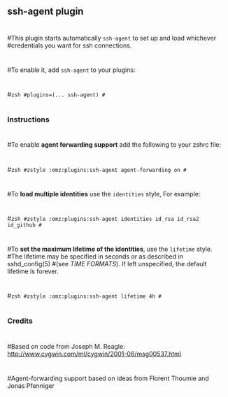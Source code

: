 ## ssh-agent plugin
#
#This plugin starts automatically `ssh-agent` to set up and load whichever
#credentials you want for ssh connections.
#
#To enable it, add `ssh-agent` to your plugins:
#
#```zsh
#plugins=(... ssh-agent)
#```
#
### Instructions
#
#To enable **agent forwarding support** add the following to your zshrc file:
#
#```zsh
#zstyle :omz:plugins:ssh-agent agent-forwarding on
#```
#
#To **load multiple identities** use the `identities` style, For example:
#
#```zsh
#zstyle :omz:plugins:ssh-agent identities id_rsa id_rsa2 id_github
#```
#
#To **set the maximum lifetime of the identities**, use the `lifetime` style.
#The lifetime may be specified in seconds or as described in sshd_config(5)
#(see _TIME FORMATS_). If left unspecified, the default lifetime is forever.
#
#```zsh
#zstyle :omz:plugins:ssh-agent lifetime 4h
#```
#
### Credits
#
#Based on code from Joseph M. Reagle: http://www.cygwin.com/ml/cygwin/2001-06/msg00537.html
#
#Agent-forwarding support based on ideas from Florent Thoumie and Jonas Pfenniger
